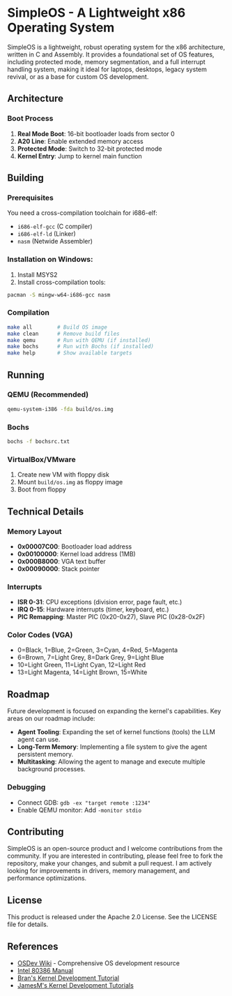 # SimpleOS - A Lightweight x86 Operating System

SimpleOS is a lightweight, robust operating system for the x86 architecture, written in C and Assembly. It provides a foundational set of OS features, including protected mode, memory segmentation, and a full interrupt handling system, making it ideal for laptops, desktops, legacy system revival, or as a base for custom OS development.

## Architecture

### Boot Process
1. **Real Mode Boot**: 16-bit bootloader loads from sector 0
2. **A20 Line**: Enable extended memory access
3. **Protected Mode**: Switch to 32-bit protected mode
4. **Kernel Entry**: Jump to kernel main function

## Building

### Prerequisites

You need a cross-compilation toolchain for i686-elf:
- `i686-elf-gcc` (C compiler)
- `i686-elf-ld` (Linker) 
- `nasm` (Netwide Assembler)

### Installation on Windows:
1. Install MSYS2
2. Install cross-compilation tools:
```bash
pacman -S mingw-w64-i686-gcc nasm
```

### Compilation
```bash
make all        # Build OS image
make clean      # Remove build files
make qemu       # Run with QEMU (if installed)
make bochs      # Run with Bochs (if installed)
make help       # Show available targets
```

## Running

### QEMU (Recommended)
```bash
qemu-system-i386 -fda build/os.img
```

### Bochs
```bash
bochs -f bochsrc.txt
```

### VirtualBox/VMware
1. Create new VM with floppy disk
2. Mount `build/os.img` as floppy image
3. Boot from floppy

## Technical Details

### Memory Layout
- **0x00007C00**: Bootloader load address
- **0x00100000**: Kernel load address (1MB)
- **0x000B8000**: VGA text buffer
- **0x00090000**: Stack pointer

### Interrupts
- **ISR 0-31**: CPU exceptions (division error, page fault, etc.)
- **IRQ 0-15**: Hardware interrupts (timer, keyboard, etc.)
- **PIC Remapping**: Master PIC (0x20-0x27), Slave PIC (0x28-0x2F)

### Color Codes (VGA)
- 0=Black, 1=Blue, 2=Green, 3=Cyan, 4=Red, 5=Magenta
- 6=Brown, 7=Light Grey, 8=Dark Grey, 9=Light Blue
- 10=Light Green, 11=Light Cyan, 12=Light Red
- 13=Light Magenta, 14=Light Brown, 15=White

## Roadmap

Future development is focused on expanding the kernel's capabilities. Key areas on our roadmap include:

- **Agent Tooling**: Expanding the set of kernel functions (tools) the LLM agent can use.
- **Long-Term Memory**: Implementing a file system to give the agent persistent memory.
- **Multitasking**: Allowing the agent to manage and execute multiple background processes.

### Debugging
- Connect GDB: `gdb -ex "target remote :1234"`
- Enable QEMU monitor: Add `-monitor stdio`

## Contributing

SimpleOS is an open-source product and I welcome contributions from the community. If you are interested in contributing, please feel free to fork the repository, make your changes, and submit a pull request. I am actively looking for improvements in drivers, memory management, and performance optimizations.

## License

This product is released under the Apache 2.0 License. See the LICENSE file for details.

## References

- [OSDev Wiki](https://wiki.osdev.org/) - Comprehensive OS development resource
- [Intel 80386 Manual](https://www.intel.com/content/www/us/en/architecture-and-technology/64-ia-32-architectures-software-developer-vol-3a-part-1-manual.html)
- [Bran's Kernel Development Tutorial](http://www.osdever.net/bkerndev/Docs/title.htm)
- [JamesM's Kernel Development Tutorials](https://web.archive.org/web/20160412174753/http://www.jamesmolloy.co.uk/tutorial_html/index.html)
